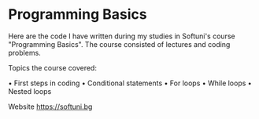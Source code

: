 # Programming Basics

Here are the code I have written during my studies in Softuni's course "Programming Basics". 
The course consisted of lectures and coding problems. 

Topics the course covered: 

• First steps in coding
• Conditional statements • For loops
• While loops
• Nested loops

Website https://softuni.bg 

